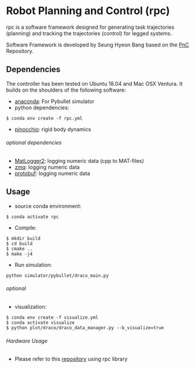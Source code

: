 # Robot Planning and Control (rpc)
rpc is a software framework designed for generating task trajectories (planning) and tracking the trajectories (control) for legged systems.<br/>

Software Framework is developed by Seung Hyeon Bang based on the [PnC](https://github.com/junhyeokahn/PnC) Repository.<br/>

## Dependencies
The controller has been tested on Ubuntu 18.04 and Mac OSX Ventura. It builds on the shoulders of the following software:<br/>
- [anaconda](https://docs.anaconda.com/anaconda/install/): For Pybullet simulator<br/>
- python dependencies:
```
$ conda env create -f rpc.yml
```
- [pinocchio](https://github.com/shbang91/pinocchio): rigid body dynamics

###### optional dependencies
- [MatLogger2](https://github.com/shbang91/MatLogger2): logging numeric data (cpp to MAT-files)
- [zmq](https://github.com/shbang91/rpc/blob/main/dependency/scripts/install_zmq.sh): logging numeric data
- [protobuf](https://github.com/shbang91/rpc/blob/main/dependency/scripts/install_protobuf.sh): logging numeric data

## Usage
- source conda environment:<br/>
```
$ conda activate rpc
```
- Compile:<br/>
```
$ mkdir build
$ cd build
$ cmake ..
$ make -j4
```
- Run simulation:<br/>
```
python simulator/pybullet/draco_main.py
```
###### optional
- visualization:<br/>
```
$ conda env create -f visualize.yml
$ conda activate visualize
$ python plot/draco/draco_data_manager.py --b_visualize=true
```
###### Hardware Usage
- Please refer to this [repository](https://github.com/shbang91/draco3_nodelet) using rpc library
